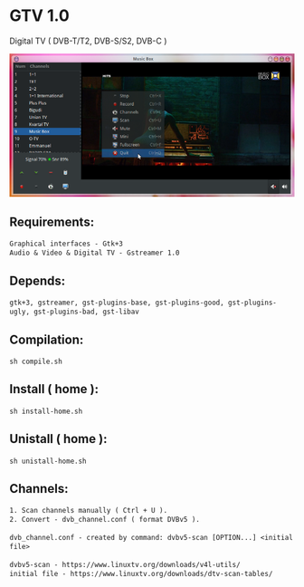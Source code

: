 # GTV 1.0

Digital TV ( DVB-T/T2, DVB-S/S2, DVB-C )


![alt text](screenshots.png "Preview")


## Requirements:
	Graphical interfaces - Gtk+3
	Audio & Video & Digital TV - Gstreamer 1.0


## Depends:
	gtk+3, gstreamer, gst-plugins-base, gst-plugins-good, gst-plugins-ugly, gst-plugins-bad, gst-libav

## Compilation:
	sh compile.sh
  
## Install ( home ):
  	sh install-home.sh

## Unistall ( home ):
	sh unistall-home.sh


## Channels:
	1. Scan channels manually ( Ctrl + U ).
	2. Convert - dvb_channel.conf ( format DVBv5 ).
	
	dvb_channel.conf - created by command: dvbv5-scan [OPTION...] <initial file>

	dvbv5-scan - https://www.linuxtv.org/downloads/v4l-utils/
	initial file - https://www.linuxtv.org/downloads/dtv-scan-tables/


